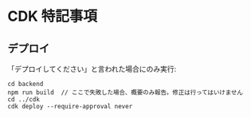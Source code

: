 # CDK 特記事項

## デプロイ

「デプロイしてください」と言われた場合にのみ実行:

```
cd backend
npm run build  // ここで失敗した場合、概要のみ報告。修正は行ってはいけません
cd ../cdk
cdk deploy --require-approval never
```
